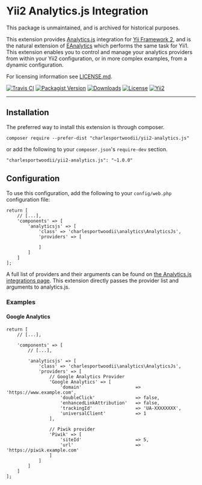 # Yii2 Analytics.js Integration

This package is unmaintained, and is archived for historical purposes.

This extension provides [Analytics.js](https://segment.com/docs/libraries/analytics.js/) integration for [Yii Framework 2](www.yiiframework.com), and is the natural extension of [EAnalytics](https://github.com/charlesportwoodii/EAnalytics) which performs the same task for Yii1. This extension enables you to control and manage your analytics providers from within your Yii2 configuration, or in more complex examples, from a dynamic configuration.

For licensing information see [LICENSE.md](LICENSE.md).

[![Travis CI](https://img.shields.io/travis/charlesportwoodii/yii2-analytics.js.svg?style=flat-square)](https://travis-ci.org/charlesportwoodii/yii2-analytics.js)
[![Packagist Version](https://img.shields.io/packagist/v/charlesportwoodii/yii2-analytics.js.svg?style=flat-square)](https://packagist.org/packages/charlesportwoodii/yii2-analytics.js)
[![Downloads](https://img.shields.io/packagist/dt/charlesportwoodii/yii2-analytics.js.svg?style=flat-square)](https://packagist.org/packages/charlesportwoodii/yii2-analytics.js)
[![License](https://img.shields.io/badge/license-MIT-orange.svg?style=flat-square "License")](LICENSE.md)
[![Yii2](https://img.shields.io/badge/Powered_by-Yii_Framework-green.svg?style=flat-square)](http://www.yiiframework.com/)

------

## Installation

The preferred way to install this extension is through composer.

```
composer require --prefer-dist "charlesportwoodii/yii2-analytics.js"
```

or add the following to your ```composer.json```'s ```require-dev``` section.

```
"charlesportwoodii/yii2-analytics.js": "~1.0.0"
```

## Configuration

To use this configuration, add the following to your ```config/web.php``` configuration file:

```
return [
	// [...],
	'components' => [
		'analyticsjs' => [
			'class' => 'charlesportwoodii\analytics\AnalyticsJs',
			'providers' => [
			
			]
		]
	]	
];
```

A full list of providers and their arguments can be found on [the Analytics.js integrations page](https://segment.com/docs/integrations/). This extension directly passes the provider list and arguments to analytics.js.

### Examples

#### Google Analytics

```
return [
	// [...],

	'components' => [
		// [...],

		'analyticsjs' => [
			'class' => 'charlesportwoodii\analytics\AnalyticsJs',
			'providers' => [
				// Google Analytics Provider
				'Google Analytics' => [
					'domain' 					=> 'https://www.example.com',
					'doubleClick' 				=> false,
					'enhancedLinkAttribution' 	=> false,
					'trackingId' 				=> 'UA-XXXXXXXX',
					'universalClient' 			=> 1
				],
		
				// Piwik provider
				'Piwik' => [
					'siteId' 					=> 5,
					'url'						=> 'https://piwik.example.com'
				]			
			]
		]
	]	
];
```
